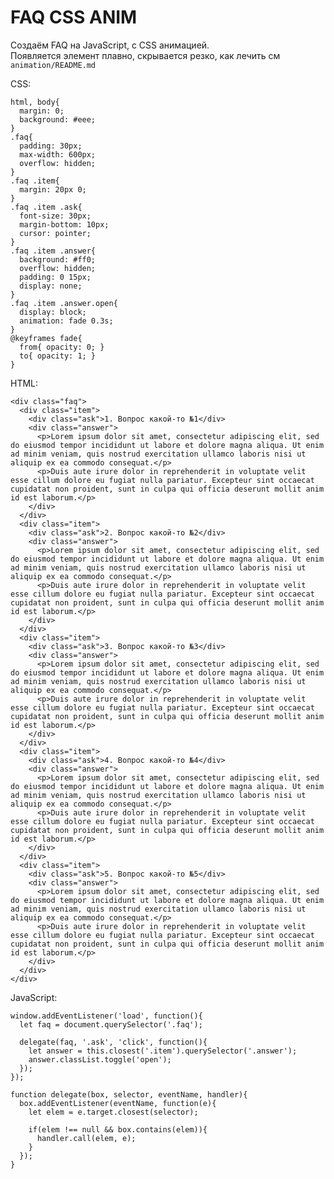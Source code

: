 # FAQ CSS ANIM
Создаём FAQ на JavaScript, с CSS анимацией.  
Появляется элемент плавно, скрывается резко, как лечить см `animation/README.md`

CSS:

    html, body{
      margin: 0;
      background: #eee;
    }
    .faq{
      padding: 30px;
      max-width: 600px;
      overflow: hidden;
    }
    .faq .item{
      margin: 20px 0;
    }
    .faq .item .ask{
      font-size: 30px;
      margin-bottom: 10px;
      cursor: pointer;
    }
    .faq .item .answer{
      background: #ff0;
      overflow: hidden;
      padding: 0 15px;
      display: none;
    }
    .faq .item .answer.open{
      display: block;
      animation: fade 0.3s;
    }
    @keyframes fade{
      from{ opacity: 0; }
      to{ opacity: 1; }
    }

HTML:

    <div class="faq">
      <div class="item">
        <div class="ask">1. Вопрос какой-то №1</div>
        <div class="answer">
          <p>Lorem ipsum dolor sit amet, consectetur adipiscing elit, sed do eiusmod tempor incididunt ut labore et dolore magna aliqua. Ut enim ad minim veniam, quis nostrud exercitation ullamco laboris nisi ut aliquip ex ea commodo consequat.</p>
          <p>Duis aute irure dolor in reprehenderit in voluptate velit esse cillum dolore eu fugiat nulla pariatur. Excepteur sint occaecat cupidatat non proident, sunt in culpa qui officia deserunt mollit anim id est laborum.</p>
        </div>
      </div>
      <div class="item">
        <div class="ask">2. Вопрос какой-то №2</div>
        <div class="answer">
          <p>Lorem ipsum dolor sit amet, consectetur adipiscing elit, sed do eiusmod tempor incididunt ut labore et dolore magna aliqua. Ut enim ad minim veniam, quis nostrud exercitation ullamco laboris nisi ut aliquip ex ea commodo consequat.</p>
          <p>Duis aute irure dolor in reprehenderit in voluptate velit esse cillum dolore eu fugiat nulla pariatur. Excepteur sint occaecat cupidatat non proident, sunt in culpa qui officia deserunt mollit anim id est laborum.</p>
        </div>
      </div>
      <div class="item">
        <div class="ask">3. Вопрос какой-то №3</div>
        <div class="answer">
          <p>Lorem ipsum dolor sit amet, consectetur adipiscing elit, sed do eiusmod tempor incididunt ut labore et dolore magna aliqua. Ut enim ad minim veniam, quis nostrud exercitation ullamco laboris nisi ut aliquip ex ea commodo consequat.</p>
          <p>Duis aute irure dolor in reprehenderit in voluptate velit esse cillum dolore eu fugiat nulla pariatur. Excepteur sint occaecat cupidatat non proident, sunt in culpa qui officia deserunt mollit anim id est laborum.</p>
        </div>
      </div>
      <div class="item">
        <div class="ask">4. Вопрос какой-то №4</div>
        <div class="answer">
          <p>Lorem ipsum dolor sit amet, consectetur adipiscing elit, sed do eiusmod tempor incididunt ut labore et dolore magna aliqua. Ut enim ad minim veniam, quis nostrud exercitation ullamco laboris nisi ut aliquip ex ea commodo consequat.</p>
          <p>Duis aute irure dolor in reprehenderit in voluptate velit esse cillum dolore eu fugiat nulla pariatur. Excepteur sint occaecat cupidatat non proident, sunt in culpa qui officia deserunt mollit anim id est laborum.</p>
        </div>
      </div>
      <div class="item">
        <div class="ask">5. Вопрос какой-то №5</div>
        <div class="answer">
          <p>Lorem ipsum dolor sit amet, consectetur adipiscing elit, sed do eiusmod tempor incididunt ut labore et dolore magna aliqua. Ut enim ad minim veniam, quis nostrud exercitation ullamco laboris nisi ut aliquip ex ea commodo consequat.</p>
          <p>Duis aute irure dolor in reprehenderit in voluptate velit esse cillum dolore eu fugiat nulla pariatur. Excepteur sint occaecat cupidatat non proident, sunt in culpa qui officia deserunt mollit anim id est laborum.</p>
        </div>
      </div>
    </div>

JavaScript:

    window.addEventListener('load', function(){
      let faq = document.querySelector('.faq');
      
      delegate(faq, '.ask', 'click', function(){
        let answer = this.closest('.item').querySelector('.answer');
        answer.classList.toggle('open');
      });
    });

    function delegate(box, selector, eventName, handler){
      box.addEventListener(eventName, function(e){
        let elem = e.target.closest(selector);

        if(elem !== null && box.contains(elem)){
          handler.call(elem, e);
        }
      });
    }
